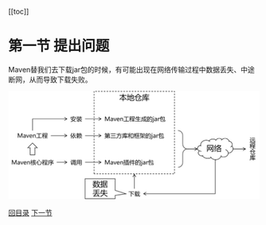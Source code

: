 [[toc]]

# 第一节 提出问题

Maven替我们去下载jar包的时候，有可能出现在网络传输过程中数据丢失、中途断网，从而导致下载失败。

![./images](./images/img042.png)



[回目录](index.html) [下一节](verse02.html)